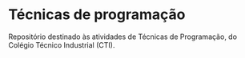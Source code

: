 # Técnicas de programação
Repositório destinado às atividades de Técnicas de Programação, do Colégio Técnico Industrial (CTI).
